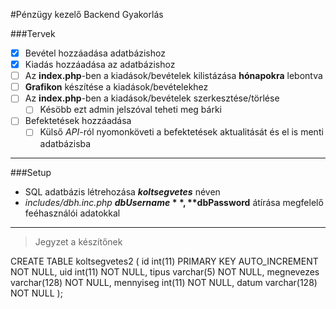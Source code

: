 #Pénzügy kezelő Backend Gyakorlás

###Tervek

 - [x] Bevétel hozzáadása adatbázishoz
 - [x] Kiadás hozzáadása az adatbázishoz
 - [ ] Az **index.php**-ben a kiadások/bevételek kilistázása __hónapokra__ lebontva
 - [ ] **Grafikon** készítése a kiadások/bevételekhez
 - [ ] Az **index.php**-ben a kiadások/bevételek szerkesztése/törlése
    - [ ] Késöbb ezt admin jelszóval teheti meg bárki
 - [ ] Befektetések hozzáadása
    - [ ] Külső _API_-ról nyomonköveti a befektetések aktualitását és el is menti adatbázisba

---

###Setup

* SQL adatbázis létrehozása _**koltsegvetes**_ néven
* _includes/dbh.inc.php_ **$dbUsername**, **$dbPassword** átírása megfelelő feéhasználói adatokkal

---
> Jegyzet a készítőnek

CREATE TABLE koltsegvetes2 (
    id int(11) PRIMARY KEY AUTO_INCREMENT NOT NULL,
    uid int(11) NOT NULL,
    tipus varchar(5) NOT NULL,
    megnevezes varchar(128) NOT NULL,
    mennyiseg int(11) NOT NULL,
    datum varchar(128) NOT NULL
);